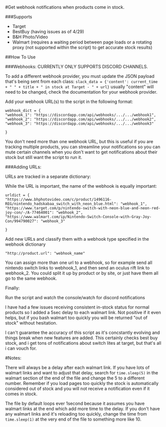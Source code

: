 #Get webhook notifications when products come in stock. 

###Supports

- Target
- BestBuy (having issues as of 4/29)
- B&H Photo/Video
- Walmart (requires a waiting period between page loads or a rotating proxy (not supported within the script) to get accurate stock results)


##How To Use


###Webhooks:
CURRENTLY ONLY SUPPORTS DISCORD CHANNELS.

To add a different webhook provider, you must update the JSON payload that's being sent from each class: `slack_data = {'content': current_time + " " + title + " in stock at Target - " + url}` usually "content" will need to be changed, check the documentation for your webhook provider.

Add your webhook URL(s) to the script in the following format:
```
webhook_dict = {
"webhook_1": "https://discordapp.com/api/webhooks/.../.../webhook1",
"webhook_2": "https://discordapp.com/api/webhooks/.../.../webhook2",
"webhook_3": "https://discordapp.com/api/webhooks/.../.../webhook3"

}
```
You don't need more than one webhook URL, but this is useful if you are tracking multiple products, you can streamline your notifications so you can mute certain channels when you don't want to get notifications about their stock but still want the script to run it.


###Adding URLs:

URLs are tracked in a separate dictionary:

While the URL is important, the name of the webhook is equally important:
```
urldict = {
"https://www.bhphotovideo.com/c/product/1496116-REG/nintendo_hadskabaa_switch_with_neon_blue.html": "webhook_1",
"https://www.target.com/p/nintendo-switch-with-neon-blue-and-neon-red-joy-con/-/A-77464001": "webhook_2",
"https://www.walmart.com/ip/Nintendo-Switch-Console-with-Gray-Joy-Con/994790027": "webhook_3"

}
```

Add new URLs and classify them with a webhook type specified in the webhook dictionary

`"http://product.url": "webhook_name"`

You can assign more than one url to a webhook, so for example send all nintendo switch links to webhook_1, and then send an oculus rift link to webhook_2. You could split it up by product or by site, or just have them all go to the same webhook.


Finally:

Run the script and watch the console/watch for discord notifications


I have had a few issues receiving consistent in-stock status for normal products so I added a 5sec delay to each walmart link. Not positive if it even helps, but if you bash walmart too quickly you will be returned "out of stock" without hesitation.

I can't guarantee the accuracy of this script as it's concstantly evolving and things break when new features are added. This certainly checks best buy stock, and i get tons of notifications about switch lites at target, but that's all i can vouch for.


#Notes:

There will always be a delay after each walmart link. If you have lots of walmart links and want to adjust that delay, search for `time.sleep(5)` in the walmart section of the end of the file and change the 5 to a different number. Remember if you load pages too quickly the stock is automatically considered out of stock and you will not receive a notification even if it comes in stock. 


The file by default loops ever 1second because it assumes you have walmart links at the end which add more time to the delay. If you don't have any walmart links and it's reloading too quickly, change the time from `time.sleep(1)` at the very end of the file to something more like 10. 
